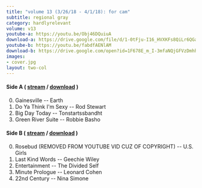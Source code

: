 ```yaml
---
title: "volume 13 (3/26/18 - 4/1/18): for cam"
subtitle: regional gray
category: hardlyrelevant
volume: v13
youtube-a: https://youtu.be/Obj46DQuiuA
download-a: https://drive.google.com/file/d/1-0tFju-I16_HVXKFs8QiLr6QGauBS8TO/view?usp=drivesdk
youtube-b: https://youtu.be/fabdfAENlAM
download-b: https://drive.google.com/open?id=1F678E_m_I-3mfaNQjGFVzDmhhkf0JqCf 
images:
- cover.jpg
layout: two-col
---
```

#### Side A ( <a target="_blank" href="{{ page.youtube-a }}">stream</a> / <a target="_blank" href="{{ page.download-a }}">download</a> ) ####
0. Gainesville -- Earth
1. Do Ya Think I'm Sexy -- Rod Stewart
2. Big Day Today -- Tonstartssbandht
3. Green River Suite -- Robbie Basho

#### Side B ( <a target="_blank" href="{{ page.youtube-b }}">stream</a> / <a target="_blank" href="{{ page.download-b }}">download</a> ) ####
0. Rosebud (REMOVED FROM YOUTUBE VID CUZ OF COPYRIGHT) -- U.S. Girls
1. Last Kind Words -- Geechie Wiley
2. Entertainment -- The Divided Self
3. Minute Prologue -- Leonard Cohen
4. 22nd Century -- Nina Simone

